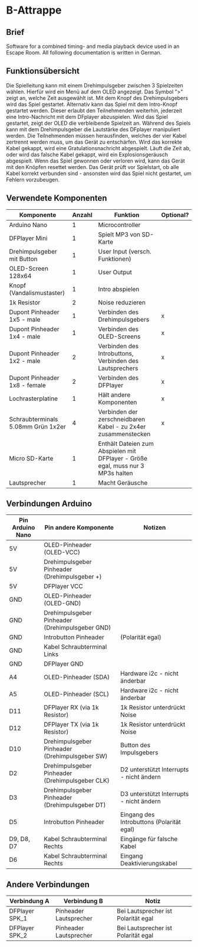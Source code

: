# B-Attrappe
## Brief
Software for a combined timing- and media playback device used in an Escape Room. All following documentation is written in German. 

## Funktionsübersicht

Die Spielleitung kann mit einem Drehimpulsgeber zwischen 3 Spielzeiten wählen. 
Hierfür wird ein Menü auf dem OLED angezeigt. 
Das Symbol ">" zeigt an, welche Zeit ausgewählt ist. 
Mit dem Knopf des Drehimpulsgebers wird das Spiel gestartet. 
Alternativ kann das Spiel mit dem Intro-Knopf gestartet werden. 
Dieser erlaubt den Teilnehmenden weiterhin, jederzeit eine Intro-Nachricht mit dem DFplayer abzuspielen. 
Wird das Spiel gestartet, zeigt der OLED die verbleibende Spielzeit an. 
Während des Spiels kann mit dem Drehimpulsgeber die Lautstärke des DFplayer manipuliert werden. Die Teilnehmenden müssen herausfinden, welches der vier Kabel zertrennt werden muss, um das Gerät zu entschärfen. 
Wird das korrekte Kabel gekappt, wird eine Gratulationsnachricht abgespielt. 
Läuft die Zeit ab, oder wird das falsche Kabel gekappt, wird ein Explosionsgeräusch abgespielt. Wenn das Spiel gewonnen oder verloren wird, kann das Gerät mit den Knöpfen resettet werden. 
Das Gerät prüft vor Spielstart, ob alle Kabel korrekt verbunden sind - ansonsten wird das Spiel nicht gestartet, um Fehlern vorzubeugen. 

## Verwendete Komponenten

| Komponente                         | Anzahl | Funktion                                                                        | Optional? |
|------------------------------------|--------|---------------------------------------------------------------------------------|-----------|
| Arduino Nano                       | 1      | Microcontroller                                                                 |           |
| DFPlayer Mini                      | 1      | Spielt MP3 von SD-Karte                                                         |           |
| Drehimpulsgeber mit Button         | 1      | User Input (versch. Funktionen)                                                 |           |
| OLED-Screen 128x64                 | 1      | User Output                                                                     |           |
| Knopf (Vandalismustaster)          | 1      | Intro abspielen                                                            |           |
| 1k Resistor                        | 2      | Noise reduzieren                                                                |           |
| Dupont Pinheader 1x5 - male        | 1      | Verbinden des Drehimpulsgebers                                                  | x         |
| Dupont Pinheader 1x4 - male        | 1      | Verbinden des OLED-Screens                                                      | x         |
| Dupont Pinheader 1x2 - male        | 2      | Verbinden des Introbuttons, Verbinden des Lautsprechers                         | x         |
| Dupont Pinheader 1x8 - female      | 2      | Verbinden des DFPlayer                                                          | x         |
| Lochrasterplatine                  | 1      | Hält andere Komponenten                                                         | x         |
| Schraubterminals 5.08mm Grün 1x2er | 4      | Verbinden der zerschneidbaren Kabel - zu 2x4er zusammenstecken                  | x         |
| Micro SD-Karte                     | 1      | Enthält Dateien zum Abspielen mit DFPlayer - Größe egal, muss nur 3 MP3s halten |           |
| Lautsprecher                       | 1      | Macht Geräusche                                                                 |           |
## Verbindungen Arduino

| Pin Arduino Nano  | Pin andere Komponente                       | Notizen                              |
|-----------------------|-------------------------------------------------|------------------------------------------|
| 5V                    | OLED-Pinheader (OLED-VCC)                       |                                          |
| 5V                    | Drehimpulsgeber Pinheader (Drehimpulsgeber +)   |                                          |
| 5V                    | DFPlayer VCC                                    |                                          |
| GND                   | OLED-Pinheader (OLED-GND)                       |                                          |
| GND                   | Drehimpulsgeber Pinheader (Drehimpulsgeber GND) |                                          |
| GND                   | Introbutton Pinheader                           | (Polarität egal)                                              |
| GND                   | Kabel Schraubterminal Links                     |                                          |
| GND                   | DFPlayer GND                                    |                                          |
| A4                    | OLED-Pinheader (SDA)                            | Hardware i2c - nicht änderbar            |
| A5                    | OLED-Pinheader (SCL)                            | Hardware i2c - nicht änderbar            |
| D11                   | DFPlayer RX (via 1k Resistor)                   | 1k Resistor unterdrückt Noise            |
| D12                   | DFPlayer TX (via 1k Resistor)                   | 1k Resistor unterdrückt Noise            |
| D10                   | Drehimpulsgeber Pinheader (Drehimpulsgeber SW)  | Button des Impulsgebers                  |
| D2                    | Drehimpulsgeber Pinheader (Drehimpulsgeber CLK) | D2 unterstützt Interrupts - nicht ändern |
| D3                    | Drehimpulsgeber Pinheader (Drehimpulsgeber DT)  | D3 unterstützt Interrupts - nicht ändern |
| D5                    | Introbutton Pinheader                           | Eingang des Introbuttons    (Polarität egal)                  |
| D9, D8, D7            | Kabel Schraubterminal Rechts                    | Eingänge für falsche Kabel               |
| D6                    | Kabel Schraubterminal Rechts                    | Eingang Deaktivierungskabel              |

## Andere Verbindungen

| Verbindung A   | Verbindung B           | Notiz                               |
|----------------|------------------------|-------------------------------------|
| DFPlayer SPK_1 | Pinheader Lautsprecher | Bei Lautsprecher ist Polarität egal |
| DFPlayer SPK_2 | Pinheader Lautsprecher | Bei Lautsprecher ist Polarität egal |
